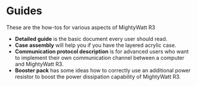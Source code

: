 # Guides
These are the how-tos for various aspects of MightyWatt R3
- **Detailed guide** is the basic document every user should read.
- **Case assembly** will help you if you have the layered acrylic case.
- **Communication protocol description** is for advanced users who want to implement their own communication channel between a computer and MightyWatt R3.
- **Booster pack** has some ideas how to correctly use an additional power resistor to boost the power dissipation capability of MightyWatt R3.
